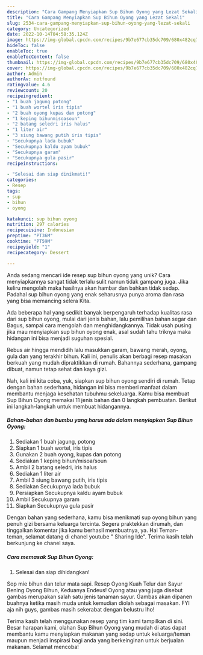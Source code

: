 ```yaml
---
description: "Cara Gampang Menyiapkan Sup Bihun Oyong yang Lezat Sekali"
title: "Cara Gampang Menyiapkan Sup Bihun Oyong yang Lezat Sekali"
slug: 2534-cara-gampang-menyiapkan-sup-bihun-oyong-yang-lezat-sekali
category: Uncategorized
date: 2022-10-14T04:58:35.124Z
image: https://img-global.cpcdn.com/recipes/9b7e677cb35dc709/680x482cq70/sup-bihun-oyong-foto-resep-utama.jpg
hideToc: false
enableToc: true
enableTocContent: false
thumbnail: https://img-global.cpcdn.com/recipes/9b7e677cb35dc709/680x482cq70/sup-bihun-oyong-foto-resep-utama.jpg
cover: https://img-global.cpcdn.com/recipes/9b7e677cb35dc709/680x482cq70/sup-bihun-oyong-foto-resep-utama.jpg
author: Admin
authorAv: notfound
ratingvalue: 4.6
reviewcount: 20
recipeingredient:
- "1 buah jagung potong"
- "1 buah wortel iris tipis"
- "2 buah oyong kupas dan potong"
- "1 keping bihunmisoasoun"
- "2 batang seledri iris halus"
- "1 liter air"
- "3 siung bawang putih iris tipis"
- "Secukupnya lada bubuk"
- "Secukupnya kaldu ayam bubuk"
- "Secukupnya garam"
- "Secukupnya gula pasir"
recipeinstructions:

- "Selesai dan siap dinikmati!"
categories:
- Resep
tags:
- sup
- bihun
- oyong

katakunci: sup bihun oyong 
nutrition: 297 calories
recipecuisine: Indonesian
preptime: "PT36M"
cooktime: "PT59M"
recipeyield: "1"
recipecategory: Dessert

---
```





Anda sedang mencari ide resep sup bihun oyong yang unik? Cara menyiapkannya sangat tidak terlalu sulit namun tidak gampang juga. Jika keliru mengolah maka hasilnya akan hambar dan bahkan tidak sedap. Padahal sup bihun oyong yang enak seharusnya punya aroma dan rasa yang bisa memancing selera Kita.





Ada beberapa hal yang sedikit banyak berpengaruh terhadap kualitas rasa dari sup bihun oyong, mulai dari jenis bahan, lalu pemilihan bahan segar dan Bagus, sampai cara mengolah dan menghidangkannya. Tidak usah pusing jika mau menyiapkan sup bihun oyong enak,      asal sudah tahu triknya maka hidangan ini bisa menjadi suguhan spesial.














Rebus air hingga mendidih lalu masukkan garam, bawang merah, oyong, gula dan yang terakhir bihun. Kali ini, penulis akan berbagi resep masakan berkuah yang mudah dipraktikkan di rumah. Bahannya sederhana, gampang dibuat, namun tetap sehat dan kaya gizi.






Nah, kali ini kita coba, yuk, siapkan sup bihun oyong sendiri di rumah. Tetap dengan bahan sederhana, hidangan ini bisa memberi manfaat dalam membantu menjaga kesehatan tubuhmu sekeluarga. Kamu bisa membuat Sup Bihun Oyong memakai 11 jenis bahan dan 0 langkah pembuatan. Berikut ini langkah-langkah untuk membuat hidangannya.

<!--inarticleads1-->

##### Bahan-bahan dan bumbu yang harus ada dalam menyiapkan Sup Bihun Oyong:

1. Sediakan 1 buah jagung, potong
1. Siapkan 1 buah wortel, iris tipis
1. Gunakan 2 buah oyong, kupas dan potong
1. Sediakan 1 keping bihun/misoa/soun
1. Ambil 2 batang seledri, iris halus
1. Sediakan 1 liter air
1. Ambil 3 siung bawang putih, iris tipis
1. Sediakan Secukupnya lada bubuk
1. Persiapkan Secukupnya kaldu ayam bubuk
1. Ambil Secukupnya garam
1. Siapkan Secukupnya gula pasir


Dengan bahan yang sederhana, kamu bisa menikmati sup oyong bihun yang penuh gizi bersama keluarga tercinta. Segera praktekkan dirumah, dan tinggalkan komentar jika kamu berhasil membuatnya, ya. Hai Teman- teman, selamat datang di chanel youtube &#34; Sharing Ide&#34;. Terima kasih telah berkunjung ke chanel saya. 

<!--inarticleads2-->

##### Cara memasak Sup Bihun Oyong:


1. Selesai dan siap dihidangkan!

Sop mie bihun dan telur mata sapi. Resep Oyong Kuah Telur dan Sayur Bening Oyong Bihun, Keduanya Endeus! Oyong atau yang juga disebut gambas merupakan salah satu jenis tanaman sayur. Gambas akan dipanen buahnya ketika masih muda untuk kemudian diolah sebagai masakan. FYI aja nih guys, gambas masih sekerabat dengan belustru lho! 

Terima kasih telah menggunakan resep yang tim kami tampilkan di sini. Besar harapan kami, olahan Sup Bihun Oyong yang mudah di atas dapat membantu kamu menyiapkan makanan yang sedap untuk keluarga/teman maupun menjadi inspirasi bagi anda yang berkeinginan untuk berjualan makanan. Selamat mencoba!
